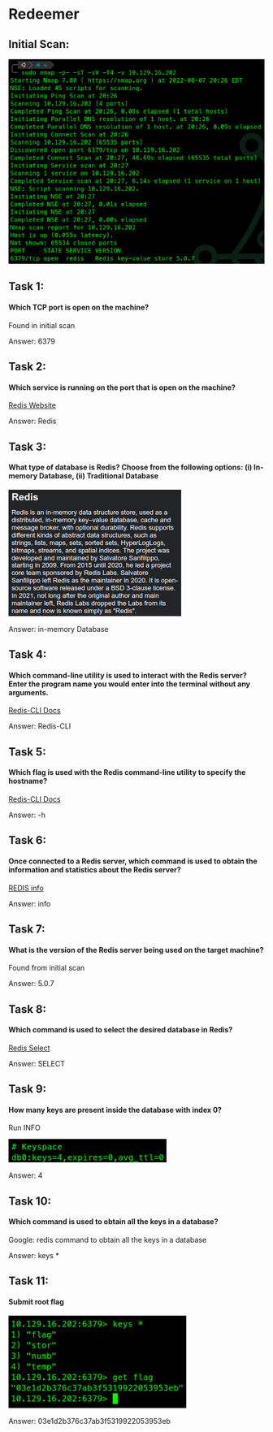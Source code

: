 # Redeemer

## Initial Scan:

![](<../../../../.gitbook/assets/image (5) (1) (2).png>)

## Task 1:

#### Which TCP port is open on the machine?

Found in initial scan

Answer: 6379

## Task 2:

#### Which service is running on the port that is open on the machine?

[Redis Website](https://redis.io/)

Answer: Redis

## Task 3:

#### What type of database is Redis? Choose from the following options: (i) In-memory Database, (ii) Traditional Database

![](<../../../../.gitbook/assets/image (3) (1) (1).png>)

Answer: in-memory Database

## Task 4:

#### Which command-line utility is used to interact with the Redis server? Enter the program name you would enter into the terminal without any arguments.

[Redis-CLI Docs](https://redis.io/docs/manual/cli/)

Answer: Redis-CLI

## Task 5:

#### Which flag is used with the Redis command-line utility to specify the hostname?

[Redis-CLI Docs](https://redis.io/docs/manual/cli/)

Answer: -h

## Task 6:

#### Once connected to a Redis server, which command is used to obtain the information and statistics about the Redis server?

[REDIS info](https://redis.io/commands/info/)

Answer: info

## Task 7:

#### What is the version of the Redis server being used on the target machine?

Found from initial scan

Answer: 5.0.7

## Task 8:

#### Which command is used to select the desired database in Redis?

[Redis Select](https://redis.io/commands/select/)

Answer: SELECT

## Task 9:

#### How many keys are present inside the database with index 0?

Run INFO

![](<../../../../.gitbook/assets/image (4) (1) (1) (2).png>)

Answer: 4

## Task 10:

#### Which command is used to obtain all the keys in a database?

Google: redis command to obtain all the keys in a database

Answer: keys \*

## Task 11:&#x20;

#### Submit root flag

![](<../../../../.gitbook/assets/image (9) (1) (2).png>)

Answer: 03e1d2b376c37ab3f5319922053953eb
